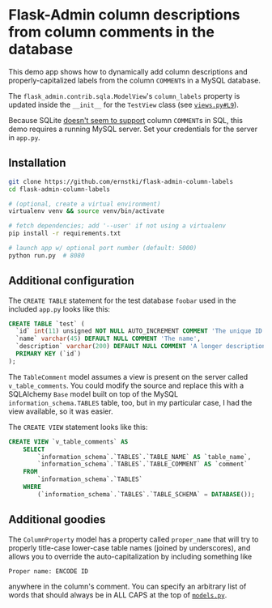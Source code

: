 # Flask-Admin column descriptions from column comments in the database

This demo app shows how to dynamically add column descriptions and
properly-capitalized labels from the column `COMMENT`s in a MySQL database.

The `flask_admin.contrib.sqla.ModelView`'s `column_labels` property is updated
inside the `__init__` for the `TestView` class (see
[`views.py#L9`](./blob/master/views.py#L9)).

Because SQLite [doesn't seem to support][1] column `COMMENT`s in SQL, this
demo requires a running MySQL server. Set your credentials for the server in
`app.py`.

## Installation

```bash
git clone https://github.com/ernstki/flask-admin-column-labels 
cd flask-admin-column-labels

# (optional, create a virtual environment)
virtualenv venv && source venv/bin/activate

# fetch dependencies; add '--user' if not using a virtualenv
pip install -r requirements.txt

# launch app w/ optional port number (default: 5000)
python run.py  # 8080
```

## Additional configuration

The `CREATE TABLE` statement for the test database `foobar` used in the
included `app.py` looks like this:

```sql
CREATE TABLE `test` (
  `id` int(11) unsigned NOT NULL AUTO_INCREMENT COMMENT 'The unique ID for the record',
  `name` varchar(45) DEFAULT NULL COMMENT 'The name',
  `description` varchar(200) DEFAULT NULL COMMENT 'A longer description',
  PRIMARY KEY (`id`)
);
```

The `TableComment` model assumes a view is present on the server called
`v_table_comments`. You could modify the source and replace this with
a SQLAlchemy `Base` model built on top of the MySQL
`information_schema.TABLES` table, too, but in my particular case, I had the
view available, so it was easier.

The `CREATE VIEW` statement looks like this:

```sql
CREATE VIEW `v_table_comments` AS
    SELECT 
        `information_schema`.`TABLES`.`TABLE_NAME` AS `table_name`,
        `information_schema`.`TABLES`.`TABLE_COMMENT` AS `comment`
    FROM
        `information_schema`.`TABLES`
    WHERE
        (`information_schema`.`TABLES`.`TABLE_SCHEMA` = DATABASE());
```

## Additional goodies

The `ColumnProperty` model has a property called `proper_name` that will try
to properly title-case lower-case table names (joined by underscores), and
allows you to override the auto-capitalization by including something like

```
Proper name: ENCODE ID
```

anywhere in the column's comment. You can specify an arbitrary list of words
that should always be in ALL CAPS at the top of
[`models.py`](./blob/master/models.py).

[1]: https://www.sqlite.org/lang.html
